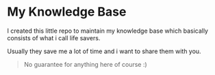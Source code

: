 # My Knowledge Base
I created this little repo to maintain my knowledge base which basically consists of what i call life savers.

Usually they save me a lot of time and i want to share them with you.

> No guarantee for anything here of course :)
